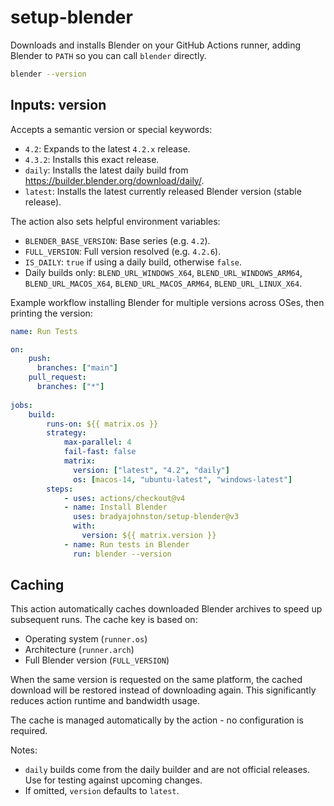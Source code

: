 # setup-blender

Downloads and installs Blender on your GitHub Actions runner, adding Blender to `PATH` so you can call `blender` directly.

```bash
blender --version
```

## Inputs: version

Accepts a semantic version or special keywords:

- `4.2`: Expands to the latest `4.2.x` release.
- `4.3.2`: Installs this exact release.
- `daily`: Installs the latest daily build from https://builder.blender.org/download/daily/.
- `latest`: Installs the latest currently released Blender version (stable release).

The action also sets helpful environment variables:

- `BLENDER_BASE_VERSION`: Base series (e.g. `4.2`).
- `FULL_VERSION`: Full version resolved (e.g. `4.2.6`).
- `IS_DAILY`: `true` if using a daily build, otherwise `false`.
- Daily builds only: `BLEND_URL_WINDOWS_X64`, `BLEND_URL_WINDOWS_ARM64`, `BLEND_URL_MACOS_X64`, `BLEND_URL_MACOS_ARM64`, `BLEND_URL_LINUX_X64`.

Example workflow installing Blender for multiple versions across OSes, then printing the version:
```yaml
name: Run Tests

on: 
    push:
      branches: ["main"]
    pull_request:
      branches: ["*"]
    
jobs:
    build:
        runs-on: ${{ matrix.os }}
        strategy:
            max-parallel: 4
            fail-fast: false
            matrix:
              version: ["latest", "4.2", "daily"]
              os: [macos-14, "ubuntu-latest", "windows-latest"]
        steps:
            - uses: actions/checkout@v4
            - name: Install Blender
              uses: bradyajohnston/setup-blender@v3
              with:
                version: ${{ matrix.version }}
            - name: Run tests in Blender
              run: blender --version
```

## Caching

This action automatically caches downloaded Blender archives to speed up subsequent runs. The cache key is based on:
- Operating system (`runner.os`)
- Architecture (`runner.arch`)
- Full Blender version (`FULL_VERSION`)

When the same version is requested on the same platform, the cached download will be restored instead of downloading again. This significantly reduces action runtime and bandwidth usage.

The cache is managed automatically by the action - no configuration is required.

Notes:
- `daily` builds come from the daily builder and are not official releases. Use for testing against upcoming changes.
- If omitted, `version` defaults to `latest`.
